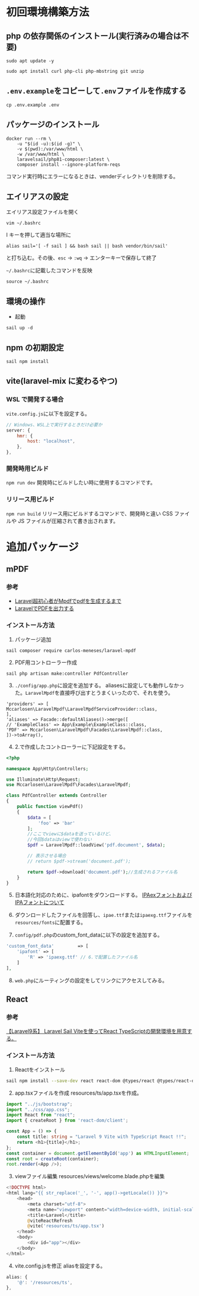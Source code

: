 # 初回環境構築方法

## php の依存関係のインストール(実行済みの場合は不要)

```
sudo apt update -y
```

```
sudo apt install curl php-cli php-mbstring git unzip
```

<!-- ## composerのインストール
> php -r "copy('https://getcomposer.org/installer', 'composer-setup.php');"

> php -r "if (hash_file('sha384', 'composer-setup.php') === 'e0012edf3e80b6978849f5eff0d4b4e4c79ff1609dd1e613307e16318854d24ae64f26d17af3ef0bf7cfb710ca74755a') { echo 'Installer verified'; } else { echo 'Installer corrupt'; unlink('composer-setup.php'); } echo PHP_EOL;"

> curl -sS https://getcomposer.org/installer | php

> sudo mv composer.phar /usr/local/bin/composer

> sudo chmod +x /usr/local/bin/composer

> source ~/.bashrc

> php composer-setup.php

> php -r "unlink('composer-setup.php');" -->

## `.env.example`をコピーして`.env`ファイルを作成する<br>

```
cp .env.example .env
```

## パッケージのインストール

```shell
docker run --rm \
    -u "$(id -u):$(id -g)" \
    -v $(pwd):/var/www/html \
    -w /var/www/html \
    laravelsail/php81-composer:latest \
    composer install --ignore-platform-reqs
```
コマンド実行時にエラーになるときは、venderディレクトリを削除する。

## エイリアスの設定

エイリアス設定ファイルを開く

```
vim ~/.bashrc
```

I キーを押して適当な場所に

```
alias sail='[ -f sail ] && bash sail || bash vendor/bin/sail'
```

と打ち込む。その後、`esc` -> `:wq` -> エンターキーで保存して終了

`~/.bashrc`に記載したコマンドを反映

```
source ~/.bashrc
```

## 環境の操作

-   起動

```
sail up -d
```

## npm の初期設定

```
sail npm install
```

## vite(laravel-mix に変わるやつ)

### WSL で開発する場合

`vite.config.js`に以下を設定する。

```javascript
// Windows、WSL上で実行するときだけ必要か
server: {
    hmr: {
        host: "localhost",
    },
},
```

### 開発時用ビルド

`npm run dev`
開発時にビルドしたい時に使用するコマンドです。

### リリース用ビルド

`npm run build`
リリース用にビルドするコマンドで、開発時と違い CSS ファイルや JS ファイルが圧縮されて書き出されます。


# 追加パッケージ
## mPDF
### 参考
* [Laravel超初心者がMpdfでpdfを生成するまで](https://zenn.dev/chromel/articles/6edadcdcce19fa)<br>
* [LaravelでPDFを出力する](https://qiita.com/yukieeeee/items/2085aad47f73aae3889e)
### インストール方法
1. パッケージ追加
```
sail composer require carlos-meneses/laravel-mpdf
```
2. PDF用コントローラー作成
```
sail php artisan make:controller PdfController
```

3. `./config/app.php`に設定を追加する。
aliasesに設定しても動作しなかった。`LaravelMpdf`を直接呼び出すとうまくいったので、それを使う。
```
'providers' => [
Mccarlosen\LaravelMpdf\LaravelMpdfServiceProvider::class,
],
'aliases' => Facade::defaultAliases()->merge([
// 'ExampleClass' => App\Example\ExampleClass::class,
'PDF' => Mccarlosen\LaravelMpdf\Facades\LaravelMpdf::class,
])->toArray(),
```
4. 2.で作成したコントローラーに下記設定をする。
```php
<?php

namespace App\Http\Controllers;

use Illuminate\Http\Request;
use Mccarlosen\LaravelMpdf\Facades\LaravelMpdf;

class PdfController extends Controller
{
    public function viewPdf()
    {
        $data = [
            'foo' => 'bar'
        ];
    	//ここでviewに$dataを送っているけど、
    	//今回$dataはviewで使わない
        $pdf = LaravelMpdf::loadView('pdf.document', $data);

        // 表示させる場合
        // return $pdf->stream('document.pdf');

        return $pdf->download('document.pdf');//生成されるファイル名
    }
}
```
5. 日本語化対応のために、ipafontをダウンロードする。
   [IPAexフォントおよびIPAフォントについて](https://moji.or.jp/ipafont/)

6. ダウンロードしたファイルを回答し、`ipae.ttf`または`ipaexg.ttf`ファイルを`resources/fonts`に配置する。
7. `config/pdf.php`のcustom_font_dataに以下の設定を追加する。
```php
'custom_font_data'         => [
    'ipafont' => [
        'R' => 'ipaexg.ttf' // 6.で配置したファイル名
    ]
],
```
8. `web.php`にルーティングの設定をしてリンクにアクセスしてみる。

## React
### 参考
[【Laravel9系】 Laravel Sail Viteを使ってReact TypeScriptの開発環境を用意する。](https://saunabouya.com/2022/07/25/laravel9-sail-react-typescript-vite/)

### インストール方法
1. Reactをインストール
```bash
sail npm install --save-dev react react-dom @types/react @types/react-dom @vitejs/plugin-react @vitejs/plugin-react-refresh
```
2. app.tsxファイルを作成
resources/ts/app.tsxを作成。
```typescript
import "../js/bootstrap";
import "../css/app.css";
import React from "react";
import { createRoot } from 'react-dom/client';

const App = () => {
    const title: string = "Laravel 9 Vite with TypeScript React !!";
    return <h1>{title}</h1>;
};
const container = document.getElementById('app') as HTMLInputElement;
const root = createRoot(container);
root.render(<App />);
```
3. viewファイル編集
resources/views/welcome.blade.phpを編集
```php
<!DOCTYPE html>
<html lang="{{ str_replace('_', '-', app()->getLocale()) }}">
    <head>
        <meta charset="utf-8">
        <meta name="viewport" content="width=device-width, initial-scale=1">
        <title>Laravel</title>
        @viteReactRefresh
        @vite('resources/ts/app.tsx')
    </head>
    <body>
        <div id="app"></div>
    </body>
</html>
```
4. vite.config.jsを修正
aliasを設定する。
```typescript
alias: {
    '@': '/resources/ts',
},
```
